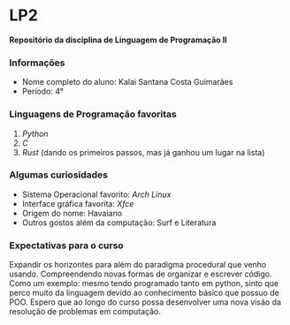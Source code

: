 # LP2
**Repositório da disciplina de Linguagem de Programação II**

### Informações
  - Nome completo do aluno: Kalai Santana Costa Guimarães
  - Período: 4°

### Linguagens de Programação favoritas
  1. *Python*
  2. *C*
  3. *Rust* (dando os primeiros passos, mas já ganhou um lugar na lista)
 
### Algumas curiosidades
  - Sistema Operacional favorito: *Arch Linux*
  - Interface gráfica favorita: *Xfce*
  - Origem do nome: Havaiano
  - Outros gostos além da computação: Surf e Literatura

### Expectativas para o curso
  Expandir os horizontes para além do paradigma procedural que venho usando. Compreendendo novas formas de organizar e escrever código. Como um exemplo: mesmo tendo programado tanto em python, sinto que perco muito da linguagem devido ao conhecimento básico que possuo de POO. Espero que ao longo do curso possa desenvolver uma nova visão da resolução de problemas em computação.
